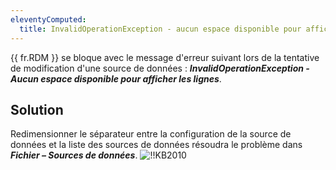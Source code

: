 ```yaml
---
eleventyComputed:
  title: InvalidOperationException - aucun espace disponible pour afficher les lignes
---
```

{{ fr.RDM }} se bloque avec le message d'erreur suivant lors de la tentative de modification d'une source de données : ***InvalidOperationException - Aucun espace disponible pour afficher les lignes***.
## Solution
Redimensionner le séparateur entre la configuration de la source de données et la liste des sources de données résoudra le problème dans ***Fichier – Sources de données***.
![!!KB2010](https://cdnweb.devolutions.net/docs/docs_en_kb_KB2010.png)
